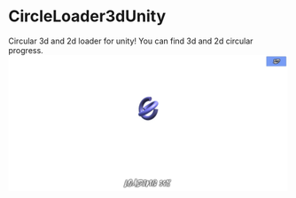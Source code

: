 # CircleLoader3dUnity
Circular 3d and 2d loader for unity!
You can find 3d and 2d circular progress. 
![alt text](https://raw.githubusercontent.com/Alexartx/CircleLoader3dUnity/master/preview.jpg)
